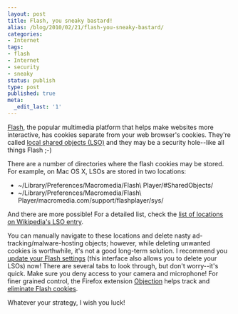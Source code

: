 ```yaml
---
layout: post
title: Flash, you sneaky bastard!
alias: /blog/2010/02/21/flash-you-sneaky-bastard/
categories:
- Internet
tags:
- flash
- Internet
- security
- sneaky
status: publish
type: post
published: true
meta:
  _edit_last: '1'
---
```

<a title="Wikipedia: Flash" href="https://en.wikipedia.org/wiki/Adobe_Flash" target="_blank">Flash</a>, the popular multimedia platform that helps make websites more interactive, has cookies separate from your web browser's cookies. They're called <a title="Wikipedia: Local Shared Object" href="https://en.wikipedia.org/wiki/Local_Shared_Object" target="_blank">local shared objects (LSO)</a> and they may be a security hole--like all things Flash ;-)

There are a number of directories where the flash cookies may be stored. For example, on Mac OS X, LSOs are stored in two locations:

 * ~/Library/Preferences/Macromedia/Flash\ Player/#SharedObjects/
 * ~/Library/Preferences/Macromedia/Flash\ Player/macromedia.com/support/flashplayer/sys/

And there are more possible! For a detailed list, check the <a title="Wikipedia: LSO#File Locations" href="https://en.wikipedia.org/wiki/Local_Shared_Object#File_locations" target="_blank">list of locations on Wikipedia's LSO entry</a>.

You can manually navigate to these locations and delete nasty ad-tracking/malware-hosting objects; however, while deleting unwanted cookies is worthwhile, it's not a good long-term solution. I recommend you <a title="Flash Controls" href="https://www.macromedia.com/support/documentation/en/flashplayer/help/settings_manager02.html" target="_blank">update your Flash settings</a> (this interface also allows you to delete your LSOs) now! There are several tabs to look through, but don't worry--it's quick. Make sure you deny access to your camera and microphone! For finer grained control, the Firefox extension <a title="Objection Firefox Addon" href="https://objection.mozdev.org/" target="_blank">Objection</a> helps track and <a title="GHacks: Delete Flash Cookies" href="https://www.ghacks.net/2008/07/30/delete-flash-cookies/" target="_blank">eliminate Flash cookies</a>.

Whatever your strategy, I wish you luck!
